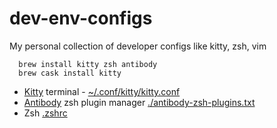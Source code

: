 # dev-env-configs

My personal collection of developer configs like kitty, zsh, vim

```
  brew install kitty zsh antibody
  brew cask install kitty
```

- [Kitty](https://sw.kovidgoyal.net/kitty/) terminal - [~/.conf/kitty/kitty.conf](./kitty.conf)
- [Antibody](https://getantibody.github.io/) zsh plugin manager [./antibody-zsh-plugins.txt]()
- Zsh [.zshrc](./.zshrc)
